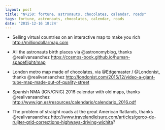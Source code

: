 ```yaml
---
layout: post
title: "Nº250: fortune, astronauts, chocolates, calendar, roads"
tags: fortune, astronauts, chocolates, calendar, roads
date: '2015-12-16 18:24'
---
```


* Selling virtual countries on an interactive map to make you rich
  http://milliondollarmap.com

* All the astronauts birth places via @astronomyblog, thanks @realivansanchez
  https://cosmos-book.github.io/human-spaceflight/map

* London metro map made of chocolates, via @Edgemaster / @Londonist, thanks @realivansanchez
  http://londonist.com/2015/12/video-a-giant-tube-map-made-out-of-quality-street

* Spanish NMA (IGN/CNIG) 2016 calendar with old maps, thanks @realivansanchez
  http://www.ign.es/resources/calendario/calendario_2016.pdf

* The problem of straight roads at the great American flatlands, thanks @realivansanchez
  http://www.travelandleisure.com/articles/gerco-de-ruijter-grid-corrections-highways-driving-wichita?
